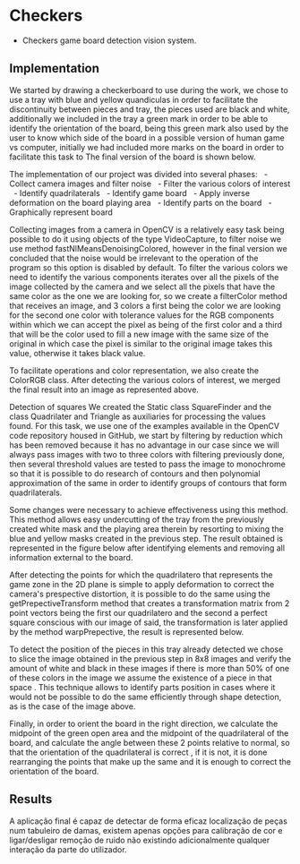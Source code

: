 # Checkers
 - Checkers game board detection vision system.

## Implementation

We started by drawing a checkerboard to use during the work, we chose to use a tray with blue and yellow quandiculas in order to facilitate the discontinuity between pieces and tray, the pieces used are black and white, additionally we included in the tray a green mark in order to be able to identify the orientation of the board, being this green mark also used by the user to know which side of the board in a possible version of human game vs computer, initially we had included more marks on the board in order to facilitate this task to The final version of the board is shown below.

The implementation of our project was divided into several phases:
  - Collect camera images and filter noise
  - Filter the various colors of interest
  - Identify quadrilaterals
  - Identify game board
  - Apply inverse deformation on the board playing area
  - Identify parts on the board
  - Graphically represent board

Collecting images from a camera in OpenCV is a relatively easy task being possible to do it using objects of the type VideoCapture, to filter noise we use method fastNlMeansDenoisingColored, however in the final version we concluded that the noise would be irrelevant to the operation of the program so this option is disabled by default.
To filter the various colors we need to identify the various components iterates over all the pixels of the image collected by the camera and we select all the pixels that have the same color as the one we are looking for, so we create a filterColor method that receives an image, and 3 colors a first being the color we are looking for the second one color with tolerance values ​​for the RGB components within which we can accept the pixel as being of the first color and a third that will be the color used to fill a new image with the same size of the original in which case the pixel is similar to the original image takes this value, otherwise it takes black value.

To facilitate operations and color representation, we also create the ColorRGB class. After detecting the various colors of interest, we merged the final result into an image as represented above.

Detection of squares We created the Static class SquareFinder and the class Quadrilater and Triangle as auxiliaries for processing the values found. For this task, we use one of the examples available in the OpenCV code repository housed in GitHub, we start by filtering by reduction which has been removed because it has no advantage in our case since we will always pass images with two to three colors with filtering previously done, then several threshold values are tested to pass the image to monochrome so that it is possible to do research of contours and then polynomial approximation of the same in order to identify groups of contours that form quadrilaterals.

Some changes were necessary to achieve effectiveness using this method. This method allows easy undercutting of the tray from the previously created white mask and the playing area therein by resorting to mixing the blue and yellow masks created in the previous step. The result obtained is represented in the figure below after identifying elements and removing all information external to the board.

After detecting the points for which the quadrilatero that represents the game zone in the 2D plane is simple to apply deformation to correct the camera's prespective distortion, it is possible to do the same using the getPrepectiveTransform method that creates a transformation matrix from 2 point vectors being the first our quadrilatero and the second a perfect square conscious with our image of said, the transformation is later applied by the method warpPrepective, the result is represented below.

To detect the position of the pieces in this tray already detected we chose to slice the image obtained in the previous step in 8x8 images and verify the amount of white and black in these images if there is more than 50% of one of these colors in the image we assume the existence of a piece in that space . This technique allows to identify parts position in cases where it would not be possible to do the same efficiently through shape detection, as is the case of the image above.

Finally, in order to orient the board in the right direction, we calculate the midpoint of the green open area and the midpoint of the quadrilateral of the board, and calculate the angle between these 2 points relative to normal, so that the orientation of the quadrilateral is correct , if it is not, it is done rearranging the points that make up the same and it is enough to correct the orientation of the board.

## Results

A aplicação final é capaz de detectar de forma eficaz localização de peças num tabuleiro de damas, existem apenas opções para calibração de cor e ligar/desligar remoção de ruido não existindo adicionalmente qualquer interação da parte do utilizador.
